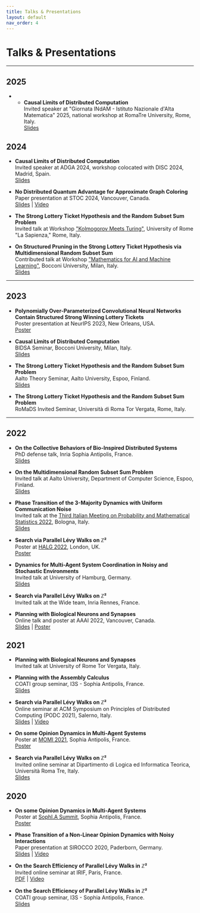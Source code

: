 ```yaml
---
title: Talks & Presentations
layout: default
nav_order: 4
---
```


# Talks & Presentations

---

## 2025

- - **Causal Limits of Distributed Computation**  
  Invited speaker at "Giornata INdAM - Istituto Nazionale d'Alta Matematica" 2025, national workshop at RomaTre University, Rome, Italy.  
  [Slides](https://github.com/fdamore95/fdamore95.github.io/blob/main/assets/pdfs/2025-indam.pdf)

## 2024

- **Causal Limits of Distributed Computation**  
  Invited speaker at ADGA 2024, workshop colocated with DISC 2024, Madrid, Spain.  
  [Slides](https://github.com/fdamore95/fdamore95.github.io/blob/main/assets/pdfs/2024-adga.pdf)

- **No Distributed Quantum Advantage for Approximate Graph Coloring**  
  Paper presentation at STOC 2024, Vancouver, Canada.  
  [Slides](https://github.com/fdamore95/fdamore95.github.io/blob/main/assets/pdfs/2024-stoc.pdf) | [Video](https://www.youtube.com/watch?v=BfuyjNj_aKs&t=647s)

- **The Strong Lottery Ticket Hypothesis and the Random Subset Sum Problem**  
  Invited talk at Workshop ["Kolmogorov Meets Turing"](https://sites.google.com/uniroma1.it/kmt-2024), University of Rome "La Sapienza," Rome, Italy.

- **On Structured Pruning in the Strong Lottery Ticket Hypothesis via Multidimensional Random Subset Sum**  
  Contributed talk at Workshop ["Mathematics for AI and Machine Learning"](https://dec.unibocconi.eu/mathematics-artificial-intelligence-and-machine-learning), Bocconi University, Milan, Italy.  
  [Slides](https://github.com/fdamore95/fdamore95.github.io/blob/main/assets/pdfs/2024-bocconi-SLTH.pdf)

---

## 2023

- **Polynomially Over-Parameterized Convolutional Neural Networks Contain Structured Strong Winning Lottery Tickets**  
  Poster presentation at NeurIPS 2023, New Orleans, USA.  
  [Poster](https://neurips.cc/media/PosterPDFs/NeurIPS%202023/71487.png?t=1699528090.321876)

- **Causal Limits of Distributed Computation**  
  BIDSA Seminar, Bocconi University, Milan, Italy.  
  [Slides](https://github.com/fdamore95/fdamore95.github.io/blob/main/assets/pdfs/2023-bocconi-quantum-lb.pdf)

- **The Strong Lottery Ticket Hypothesis and the Random Subset Sum Problem**  
  Aalto Theory Seminar, Aalto University, Espoo, Finland.  
  [Slides](https://github.com/fdamore95/fdamore95.github.io/blob/main/assets/pdfs/2023-aalto-SLTH.pdf)

- **The Strong Lottery Ticket Hypothesis and the Random Subset Sum Problem**  
  RoMaDS Invited Seminar, Università di Roma Tor Vergata, Rome, Italy.

---

## 2022

- **On the Collective Behaviors of Bio-Inspired Distributed Systems**  
  PhD defense talk, Inria Sophia Antipolis, France.  
  [Slides](https://github.com/fdamore95/fdamore95.github.io/blob/main/assets/pdfs/2022-phd-defense.pdf)

- **On the Multidimensional Random Subset Sum Problem**  
  Invited talk at Aalto University, Department of Computer Science, Espoo, Finland.  
  [Slides](https://github.com/fdamore95/fdamore95.github.io/blob/main/assets/pdfs/2022-aalto-RRS.pdf)

- **Phase Transition of the 3-Majority Dynamics with Uniform Communication Noise**  
  Invited talk at the [Third Italian Meeting on Probability and Mathematical Statistics 2022](https://site.unibo.it/probstat/en/about-1/general-information), Bologna, Italy.  
  [Slides](https://github.com/fdamore95/fdamore95.github.io/blob/main/assets/pdfs/2022-italian-meeting-prob-bologna.pdf)

- **Search via Parallel Lévy Walks on ℤ²**  
  Poster at [HALG 2022](https://www.lse.ac.uk/HALG-2022), London, UK.  
  [Poster](https://github.com/fdamore95/fdamore95.github.io/blob/main/assets/pdfs/2022-halg-poster.pdf)

- **Dynamics for Multi-Agent System Coordination in Noisy and Stochastic Environments**  
  Invited talk at University of Hamburg, Germany.  
  [Slides](https://github.com/fdamore95/fdamore95.github.io/blob/main/assets/pdfs/2022-hamburg-seminar.pdf)

- **Search via Parallel Lévy Walks on ℤ²**  
  Invited talk at the Wide team, Inria Rennes, France.

- **Planning with Biological Neurons and Synapses**  
  Online talk and poster at AAAI 2022, Vancouver, Canada.  
  [Slides](https://github.com/fdamore95/fdamore95.github.io/blob/main/assets/pdfs/2022-aaai22-AC.pdf) | [Poster](https://hal.archives-ouvertes.fr/hal-03596672/file/assembly_aaai22_poster1_boxes.pdf)

## 2021

- **Planning with Biological Neurons and Synapses**  
  Invited talk at University of Rome Tor Vergata, Italy.

- **Planning with the Assembly Calculus**  
  COATI group seminar, I3S - Sophia Antipolis, France.  
  [Slides](https://github.com/fdamore95/fdamore95.github.io/blob/main/assets/pdfs/2021-coati-seminar-AC.pdf)

- **Search via Parallel Lévy Walks on ℤ²**  
  Online seminar at ACM Symposium on Principles of Distributed Computing (PODC 2021), Salerno, Italy.  
  [Slides](https://github.com/fdamore95/fdamore95.github.io/blob/main/assets/pdfs/2021-podc-levy.pdf) | [Video](https://www.youtube.com/watch?v=iWWPq5asqsM)

- **On some Opinion Dynamics in Multi-Agent Systems**  
  Poster at [MOMI 2021](https://phd-seminars-sam.inria.fr/fr/momi2021/), Sophia Antipolis, France.  
  [Poster](https://github.com/fdamore95/fdamore95.github.io/blob/main/assets/pdfs/2020-sophia-summit-poster.pdf)

- **Search via Parallel Lévy Walks on ℤ²**  
  Invited online seminar at Dipartimento di Logica ed Informatica Teorica, Università Roma Tre, Italy.  
  [Slides](https://github.com/fdamore95/fdamore95.github.io/blob/main/assets/pdfs/2021-romatre-levy.pdf)

## 2020

- **On some Opinion Dynamics in Multi-Agent Systems**  
  Poster at [SophI.A Summit](https://univ-cotedazur.fr/events-uca/sophia-summit#menu_2), Sophia Antipolis, France.  
  [Poster](https://github.com/fdamore95/fdamore95.github.io/blob/main/assets/pdfs/2020-sophia-summit-poster.pdf)

- **Phase Transition of a Non-Linear Opinion Dynamics with Noisy Interactions**  
  Paper presentation at SIROCCO 2020, Paderborn, Germany.  
  [Slides](https://github.com/fdamore95/fdamore95.github.io/blob/main/assets/pdfs/2020-sirocco.pdf) | [Video](https://www.youtube.com/watch?v=w2HKdREGpB4&list=PL2P_cO0GPJGSq4z5UJxPSWAUWgHWr48ck&index=20&t=0s)

- **On the Search Efficiency of Parallel Lévy Walks in ℤ²**  
  Invited online seminar at IRIF, Paris, France.  
  [PDF](https://github.com/fdamore95/fdamore95.github.io/blob/main/assets/pdfs/2020-irif-levy.pdf) | [Video](https://bbb2.math.univ-paris-diderot.fr/playback/presentation/2.0/playback.html?meetingId=ba0d7ad67877c1212f88eec5deba5f6302d96d6e-1591703939771)

- **On the Search Efficiency of Parallel Lévy Walks in ℤ²**  
  COATI group seminar, I3S - Sophia Antipolis, France.  
  [Slides](https://github.com/fdamore95/fdamore95.github.io/blob/main/assets/pdfs/2020-coati-levy.pdf)

